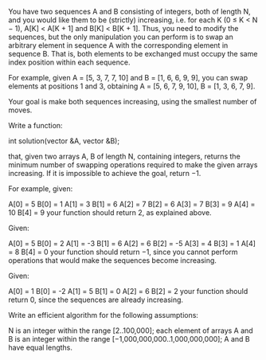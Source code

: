 You have two sequences A and B consisting of integers, both of length N, and you would like them to be (strictly) increasing, i.e. for each K (0 ≤ K < N − 1), A[K] < A[K + 1] and B[K] < B[K + 1]. Thus, you need to modify the sequences, but the only manipulation you can perform is to swap an arbitrary element in sequence A with the corresponding element in sequence B. That is, both elements to be exchanged must occupy the same index position within each sequence.

For example, given A = [5, 3, 7, 7, 10] and B = [1, 6, 6, 9, 9], you can swap elements at positions 1 and 3, obtaining A = [5, 6, 7, 9, 10], B = [1, 3, 6, 7, 9].

Your goal is make both sequences increasing, using the smallest number of moves.

Write a function:

int solution(vector<int> &A, vector<int> &B);

that, given two arrays A, B of length N, containing integers, returns the minimum number of swapping operations required to make the given arrays increasing. If it is impossible to achieve the goal, return −1.

For example, given:

A[0] = 5        B[0] = 1
A[1] = 3        B[1] = 6
A[2] = 7        B[2] = 6
A[3] = 7        B[3] = 9
A[4] = 10       B[4] = 9
your function should return 2, as explained above.

Given:

A[0] = 5        B[0] = 2
A[1] = -3       B[1] = 6
A[2] = 6        B[2] = -5
A[3] = 4        B[3] = 1
A[4] = 8        B[4] = 0
your function should return −1, since you cannot perform operations that would make the sequences become increasing.

Given:

A[0] = 1        B[0] = -2
A[1] = 5        B[1] = 0
A[2] = 6        B[2] = 2
your function should return 0, since the sequences are already increasing.

Write an efficient algorithm for the following assumptions:

N is an integer within the range [2..100,000];
each element of arrays A and B is an integer within the range [−1,000,000,000..1,000,000,000];
A and B have equal lengths.
